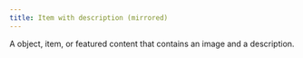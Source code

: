 ```yaml
---
title: Item with description (mirrored)
---
```

A object, item, or featured content that contains an image and a description.
